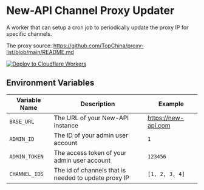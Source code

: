 # New-API Channel Proxy Updater

A worker that can setup a cron job to periodically update the proxy IP for specific channels.

The proxy source: https://github.com/TopChina/proxy-list/blob/main/README.md

[![Deploy to Cloudflare Workers](https://deploy.workers.cloudflare.com/button)](https://deploy.workers.cloudflare.com/?url=https://github.com/BHznJNs/new-api-proxy-updater)

## Environment Variables

| Variable Name | Description | Example |
|    ---        | ---         | ---     |
| `BASE_URL`    | The URL of your New-API instance | https://new-api.com |
| `ADMIN_ID`    | The ID of your admin user account | `1` |
| `ADMIN_TOKEN` | The access token of your admin user account | `123456`
| `CHANNEL_IDS` | The id of channels that is needed to update proxy IP | `[1, 2, 3, 4]` |
